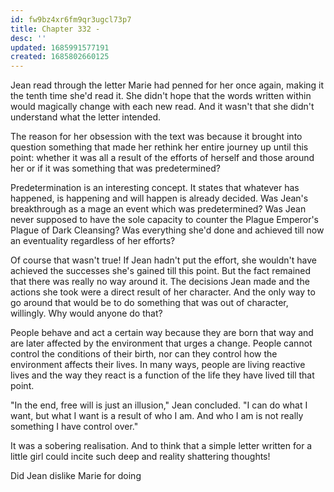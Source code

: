 ```yaml
---
id: fw9bz4xr6fm9qr3ugcl73p7
title: Chapter 332 - 
desc: ''
updated: 1685991577191
created: 1685802660125
---
```


Jean read through the letter Marie had penned for her once again, making it the tenth time she'd read it. She didn't hope that the words written within would magically change with each new read. And it wasn't that she didn't understand what the letter intended.

The reason for her obsession with the text was because it brought into question something that made her rethink her entire journey up until this point: whether it was all a result of the efforts of herself and those around her or if it was something that was predetermined?

Predetermination is an interesting concept. It states that whatever has happened, is happening and will happen is already decided. Was Jean's breakthrough as a mage an event which was predetermined? Was Jean never supposed to have the sole capacity to counter the Plague Emperor's Plague of Dark Cleansing? Was everything she'd done and achieved till now an eventuality regardless of her efforts?

Of course that wasn't true! If Jean hadn't put the effort, she wouldn't have achieved the successes she's gained till this point. But the fact remained that there was really no way around it. The decisions Jean made and the actions she took were a direct result of her character. And the only way to go around that would be to do something that was out of character, willingly. Why would anyone do that?

People behave and act a certain way because they are born that way and are later affected by the environment that urges a change. People cannot control the conditions of their birth, nor can they control how the environment affects their lives. In many ways, people are living reactive lives and the way they react is a function of the life they have lived till that point.

"In the end, free will is just an illusion," Jean concluded. "I can do what I want, but what I want is a result of who I am. And who I am is not really something I have control over."

It was a sobering realisation. And to think that a simple letter written for a little girl could incite such deep and reality shattering thoughts!

Did Jean dislike Marie for doing
